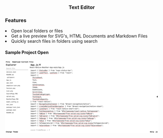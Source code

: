 <h3 align="center">Text Editor</h3>

<h3>Features</h3>
<li>Open local folders or files</li>
<li>Get a live preview for SVG's, HTML Documents and Markdown Files</li>
<li>Quickly search files in folders using search</li>

<h4>Sample Project Open</h4>
<img src="https://raw.githubusercontent.com/mukulve/Text-Editor/main/public/HomePage.png" />
